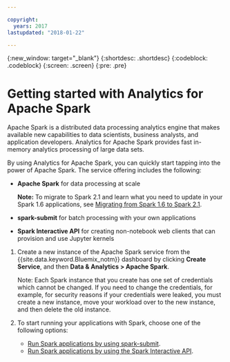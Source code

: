 ```yaml
---

copyright:
  years: 2017
lastupdated: "2018-01-22"

---
```


<!-- Attribute definitions -->
{:new_window: target="_blank"}
{:shortdesc: .shortdesc}
{:codeblock: .codeblock}
{:screen: .screen}
{:pre: .pre}

# Getting started with Analytics for Apache Spark

Apache Spark is a distributed data processing analytics engine that
makes available new capabilities to data scientists, business analysts,
and application developers. Analytics for Apache Spark provides fast
in-memory analytics processing of large data sets.


By using Analytics for Apache Spark, you can quickly start tapping into
the power of Apache Spark. The service offering includes the following:

  - **Apache Spark** for data processing at scale

    **Note:** To migrate to Spark 2.1 and learn what you need to update in your Spark 1.6 applications, see [Migrating from Spark 1.6 to Spark 2.1](./migration_to_spark21.html).
  - **spark-submit** for batch processing with your own applications
  - **Spark Interactive API** for creating non-notebook web clients that
    can provision and use Jupyter kernels


1.  Create a new instance of the Apache Spark service from the {{site.data.keyword.Bluemix_notm}} dashboard by clicking **Create Service**, and then **Data & Analytics \>
    Apache Spark**.

    Note: Each Spark instance that you create has one set of credentials which cannot be changed. If you need to change the credentials, for example, for security reasons if your credentials were leaked, you
    must create a new instance, move your workload over to the new instance, and then delete the old instance.
2.  To start running your applications with Spark, choose one of the following options:
      - [Run Spark applications by using
        spark-submit](./using_spark-submit.html).
      - [Run Spark applications by using the Spark Interactive
        API](./spark_interactive_api.html).
